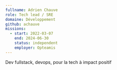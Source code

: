 ```yaml
---
fullname: Adrien Chauve
role: Tech lead / SRE
domaine: Développement
github: achauve
missions:
  - start: 2022-03-07
    end: 2024-06-30
    status: independent
    employer: Opteamis
---
```

Dev fullstack, devops, pour la tech à impact positif